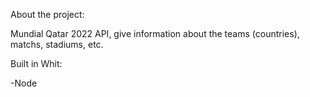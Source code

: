About the project:

Mundial Qatar 2022 API, give information about the teams (countries), matchs, stadiums, etc.



Built in Whit:

-Node